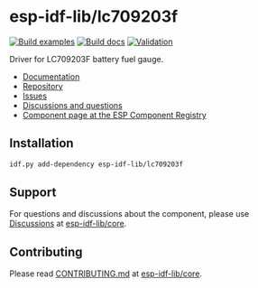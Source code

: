 # esp-idf-lib/lc709203f

[![Build examples](https://github.com/esp-idf-lib/lc709203f/actions/workflows//build.yml/badge.svg)](https://github.com/esp-idf-lib/lc709203f/actions/workflows//build.yml)
[![Build docs](https://github.com/esp-idf-lib/lc709203f/actions/workflows//build-docs.yml/badge.svg)](https://github.com/esp-idf-lib/lc709203f/actions/workflows//build-docs.yml)
[![Validation](https://github.com/esp-idf-lib/lc709203f/actions/workflows//validate-component.yml/badge.svg)](https://github.com/esp-idf-lib/lc709203f/actions/workflows//validate-component.yml)

Driver for LC709203F battery fuel gauge.

* [Documentation](https://esp-idf-lib.github.io/lc709203f/)
* [Repository](https://github.com/esp-idf-lib/lc709203f)
* [Issues](https://github.com/esp-idf-lib/lc709203f/issues)
* [Discussions and questions](https://github.com/esp-idf-lib/core/discussions)
* [Component page at the ESP Component Registry](https://components.espressif.com/components/esp-idf-lib/lc709203f)

## Installation

```sh
idf.py add-dependency esp-idf-lib/lc709203f
```

## Support

For questions and discussions about the component, please use
[Discussions](https://github.com/esp-idf-lib/core/discussions)
at [esp-idf-lib/core](https://github.com/esp-idf-lib/core).

## Contributing

Please read [CONTRIBUTING.md](https://github.com/esp-idf-lib/core/blob/main/CONTRIBUTING.md)
at [esp-idf-lib/core](https://github.com/esp-idf-lib/core).
